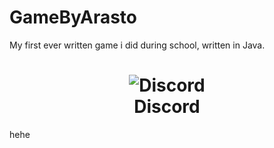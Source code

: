 # GameByArasto

My first ever written game i did during school,
written in Java.


<h1 align="center">
  <img src="https://discordapp.com/assets/2c21aeda16de354ba5334551a883b481.png" alt="Discord">
  <br />
  Discord
</h1>


hehe
